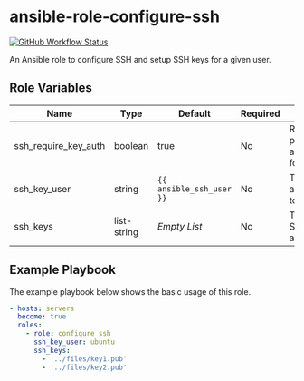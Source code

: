 # ansible-role-configure-ssh

[![GitHub Workflow Status](https://img.shields.io/github/workflow/status/DylanGore-FYP/ansible-role-configure-ssh/lint?label=Lint&logo=github&style=for-the-badge)](https://github.com/DylanGore-FYP/ansible-role-configure-ssh/actions/workflows/lint.yml)

An Ansible role to configure SSH and setup SSH keys for a given user.

## Role Variables

| Name                 | Type        | Default                  | Required | Description                               |
| -------------------- | ----------- | ------------------------ | -------- | ----------------------------------------- |
| ssh_require_key_auth | boolean     | true                     | No       | Require public key authentication for SSH |
| ssh_key_user         | string      | `{{ ansible_ssh_user }}` | No       | The user to add the keys to               |
| ssh_keys             | list-string | _Empty List_             | No       | The list of SSH keys to add               |

## Example Playbook

The example playbook below shows the basic usage of this role.

```yaml
- hosts: servers
  become: true
  roles:
    - role: configure_ssh
      ssh_key_user: ubuntu
      ssh_keys:
        - '../files/key1.pub'
        - '../files/key2.pub'
```
